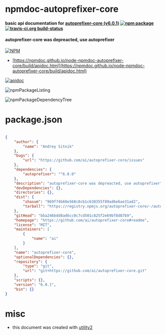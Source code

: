 # npmdoc-autoprefixer-core

#### basic api documentation for  [autoprefixer-core (v6.0.1)](https://github.com/ai/autoprefixer-core#readme)  [![npm package](https://img.shields.io/npm/v/npmdoc-autoprefixer-core.svg?style=flat-square)](https://www.npmjs.org/package/npmdoc-autoprefixer-core) [![travis-ci.org build-status](https://api.travis-ci.org/npmdoc/node-npmdoc-autoprefixer-core.svg)](https://travis-ci.org/npmdoc/node-npmdoc-autoprefixer-core)

#### autoprefixer-core was depreacted, use autoprefixer

[![NPM](https://nodei.co/npm/autoprefixer-core.png?downloads=true&downloadRank=true&stars=true)](https://www.npmjs.com/package/autoprefixer-core)

- [https://npmdoc.github.io/node-npmdoc-autoprefixer-core/build/apidoc.html](https://npmdoc.github.io/node-npmdoc-autoprefixer-core/build/apidoc.html)

[![apidoc](https://npmdoc.github.io/node-npmdoc-autoprefixer-core/build/screenCapture.buildCi.browser.%252Ftmp%252Fbuild%252Fapidoc.html.png)](https://npmdoc.github.io/node-npmdoc-autoprefixer-core/build/apidoc.html)

![npmPackageListing](https://npmdoc.github.io/node-npmdoc-autoprefixer-core/build/screenCapture.npmPackageListing.svg)

![npmPackageDependencyTree](https://npmdoc.github.io/node-npmdoc-autoprefixer-core/build/screenCapture.npmPackageDependencyTree.svg)



# package.json

```json

{
    "author": {
        "name": "Andrey Sitnik"
    },
    "bugs": {
        "url": "https://github.com/ai/autoprefixer-core/issues"
    },
    "dependencies": {
        "autoprefixer": "^6.0.0"
    },
    "description": "autoprefixer-core was depreacted, use autoprefixer",
    "devDependencies": {},
    "directories": {},
    "dist": {
        "shasum": "969f74b60e568c0cb1c638355f89ad6e6ae31ad2",
        "tarball": "https://registry.npmjs.org/autoprefixer-core/-/autoprefixer-core-6.0.1.tgz"
    },
    "gitHead": "bba246bdd8ad6cc0c7cd501c825f2e69bf8d87b9",
    "homepage": "https://github.com/ai/autoprefixer-core#readme",
    "license": "MIT",
    "maintainers": [
        {
            "name": "ai"
        }
    ],
    "name": "autoprefixer-core",
    "optionalDependencies": {},
    "repository": {
        "type": "git",
        "url": "git+https://github.com/ai/autoprefixer-core.git"
    },
    "scripts": {},
    "version": "6.0.1",
    "bin": {}
}
```



# misc
- this document was created with [utility2](https://github.com/kaizhu256/node-utility2)
